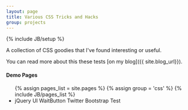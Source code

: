 ```yaml
---
layout: page
title: Various CSS Tricks and Hacks
group: projects
---
```

{% include JB/setup %}

A collection of CSS goodies that I've found interesting or useful.

You can read more about this these tests [on my blog]({{ site.blog_url}}). 

#### Demo Pages  
  
<ul class="pages">
   {% assign pages_list = site.pages %}
   {% assign group = 'css' %}
   {% include JB/pages_list %}
   <li><a href="jqui-twbs/bootstrap-jquery-ui-button.html"></a>jQuery UI WaitButton Twitter Bootstrap Test</li>
</ul>
